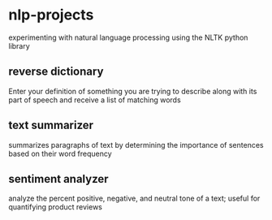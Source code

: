 # nlp-projects
experimenting with natural language processing using the NLTK python library 
## reverse dictionary
Enter your definition of something you are trying to describe along with its part of speech and receive a list of matching words
## text summarizer 
summarizes paragraphs of text by determining the importance of sentences based on their word frequency
## sentiment analyzer
analyze the percent positive, negative, and neutral tone of a text; useful for quantifying product reviews
